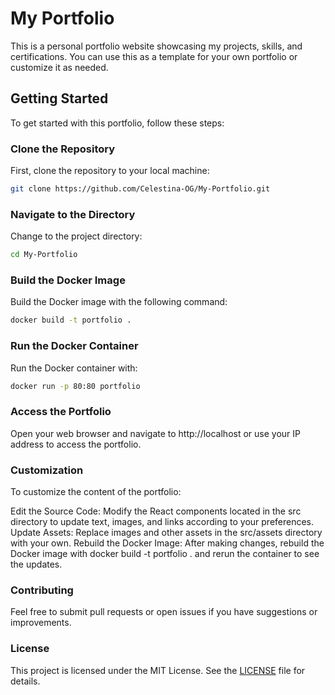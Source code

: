 
# My Portfolio

This is a personal portfolio website showcasing my projects, skills, and certifications. You can use this as a template for your own portfolio or customize it as needed.

## Getting Started

To get started with this portfolio, follow these steps:

### Clone the Repository

First, clone the repository to your local machine:

```bash
git clone https://github.com/Celestina-OG/My-Portfolio.git
```
### Navigate to the Directory
Change to the project directory:

```bash
cd My-Portfolio
```
### Build the Docker Image
Build the Docker image with the following command:

```bash
docker build -t portfolio .
```
### Run the Docker Container
Run the Docker container with:

```bash
docker run -p 80:80 portfolio
```
### Access the Portfolio
Open your web browser and navigate to http://localhost or use your IP address to access the portfolio.

### Customization
To customize the content of the portfolio:

Edit the Source Code: Modify the React components located in the src directory to update text, images, and links according to your preferences.
Update Assets: Replace images and other assets in the src/assets directory with your own.
Rebuild the Docker Image: After making changes, rebuild the Docker image with docker build -t portfolio . and rerun the container to see the updates.

### Contributing
Feel free to submit pull requests or open issues if you have suggestions or improvements.

### License
This project is licensed under the MIT License. See the [LICENSE](LICENSE) file for details.
